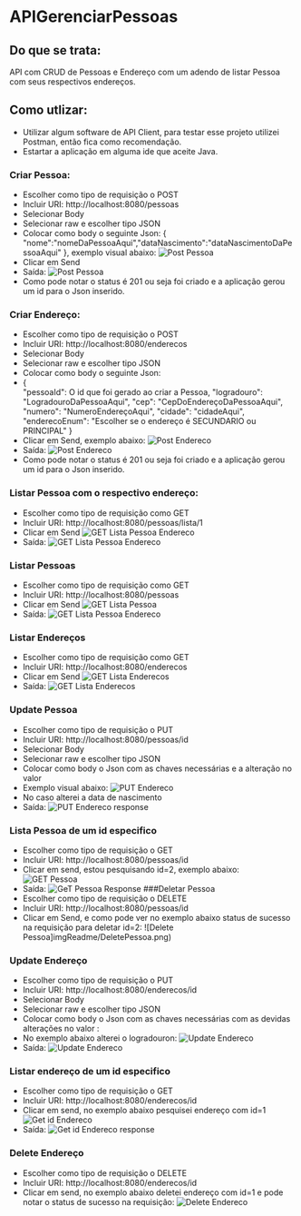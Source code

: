 # APIGerenciarPessoas
## Do que se trata:
API com CRUD de Pessoas e Endereço com um adendo de listar Pessoa com seus respectivos endereços.
## Como utlizar:
- Utilizar algum software de API Client, para testar esse projeto utilizei Postman, então fica como recomendação.
- Estartar a aplicação em alguma ide que aceite Java.
### Criar Pessoa:
- Escolher como tipo de requisição o POST
- Incluir URI: http://localhost:8080/pessoas
- Selecionar Body 
- Selecionar raw e escolher tipo JSON
- Colocar como body o seguinte Json:
{ "nome":"nomeDaPessoaAqui","dataNascimento":"dataNascimentoDaPessoaAqui" }, exemplo visual abaixo:
![Post Pessoa](imgReadme/postPessoa.png)
- Clicar em Send
- Saída:
  ![Post Pessoa](imgReadme/ResponsePostPessoa.png)
- Como pode notar o status é 201 ou seja foi criado e a aplicação gerou um id para o Json inserido.
### Criar Endereço:
- Escolher como tipo de requisição o POST
- Incluir URI: http://localhost:8080/enderecos
- Selecionar Body
- Selecionar raw e escolher tipo JSON
- Colocar como body o seguinte Json:
- {  
  "pessoaId": O id que foi gerado ao criar a Pessoa,
  "logradouro": "LogradouroDaPessoaAqui",
  "cep": "CepDoEndereçoDaPessoaAqui",
  "numero": "NumeroEndereçoAqui",
  "cidade": "cidadeAqui",
  "enderecoEnum": "Escolher se o endereço é SECUNDARIO ou PRINCIPAL"
  }
- Clicar em Send, exemplo abaixo:
  ![Post Endereco](imgReadme/postEndereco.png)
- Saída:
  ![Post Endereco](imgReadme/responsePostEndereco.png)
- Como pode notar o status é 201 ou seja foi criado e a aplicação gerou um id para o Json inserido.
### Listar Pessoa com o respectivo endereço:
- Escolher como tipo de requisição como GET
- Incluir URI: http://localhost:8080/pessoas/lista/1
- Clicar em Send
  ![GET Lista Pessoa Endereco](imgReadme/ListaPessoaEndereco.png)
- Saída:
  ![GET Lista Pessoa Endereco](imgReadme/ResponseListaPessoaEndereco.png)
### Listar Pessoas
- Escolher como tipo de requisição como GET
- Incluir URI: http://localhost:8080/pessoas
- Clicar em Send
  ![GET Lista Pessoa ](imgReadme/getPessoas.png)
- Saída:
  ![GET Lista Pessoa Endereco](imgReadme/responseGetPessoas.png)
### Listar Endereços
- Escolher como tipo de requisição como GET
- Incluir URI: http://localhost:8080/enderecos
- Clicar em Send
  ![GET Lista  Enderecos](imgReadme/getEnderecos.png)
- Saída:
  ![GET Lista  Enderecos](imgReadme/responseEndereco.png)
### Update Pessoa
- Escolher como tipo de requisição o PUT
- Incluir URI: http://localhost:8080/pessoas/id
- Selecionar Body
- Selecionar raw e escolher tipo JSON
- Colocar como body o Json com as chaves  necessárias e a alteração no valor
- Exemplo visual abaixo:
  ![PUT Endereco](imgReadme/updatePessoa.png)
- No caso alterei a data de nascimento
- Saída:
  ![PUT Endereco response](imgReadme/updateResponse.png)
### Lista Pessoa de um id especifico
- Escolher como tipo de requisição o GET
- Incluir URI: http://localhost:8080/pessoas/id
- Clicar em send, estou pesquisando id=2, exemplo abaixo:
 ![GET Pessoa](imgReadme/getPessoaId.png)
- Saída:
 ![GeT Pessoa Response](imgReadme/responseGETIdPessoa.png)
  ###Deletar Pessoa
- Escolher como tipo de requisição o DELETE
- Incluir URI: http://localhost:8080/pessoas/id
- Clicar em Send, e como pode ver no exemplo abaixo status de sucesso na requisição para deletar id=2:
![Delete Pessoa]imgReadme/DeletePessoa.png)
### Update Endereço
- Escolher como tipo de requisição o PUT
- Incluir URI: http://localhost:8080/enderecos/id
- Selecionar Body
- Selecionar raw e escolher tipo JSON
- Colocar como body o  Json com as chaves necessárias com as devidas alterações no valor :
- No exemplo abaixo alterei o logradouron:
  ![Update Endereco](imgReadme/putEndereco.png)
- Saída:
  ![Update Endereco](imgReadme/updateEnderecoResponse.png)
### Listar endereço de um id especifico
- Escolher como tipo de requisição o GET
- Incluir URI: http://localhost:8080/enderecos/id
- Clicar em send, no exemplo abaixo pesquisei endereço com id=1
  ![Get id  Endereco](imgReadme/getIDEndereco.png)
- Saída:
 ![Get id  Endereco response](imgReadme/responseGetIdEndereco.png)
### Delete Endereço
- Escolher como tipo de requisição o DELETE
- Incluir URI: http://localhost:8080/enderecos/id
- Clicar em send, no exemplo abaixo deletei endereço com id=1 e pode notar o status de sucesso na requisição:
  ![Delete Endereco](imgReadme/DeletePessoa.png)
  
